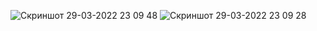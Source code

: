 ![Скриншот 29-03-2022 23 09 48](https://user-images.githubusercontent.com/95398817/160667655-12d51a18-a185-408b-8655-c8eb3d1c501a.png)
![Скриншот 29-03-2022 23 09 28](https://user-images.githubusercontent.com/95398817/160667662-438e8589-97f1-4305-9000-b3d40c8b8aa2.png)
